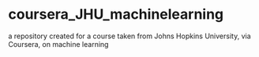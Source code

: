 # coursera_JHU_machinelearning
a repository created for a course taken from Johns Hopkins University, via Coursera, on machine learning

